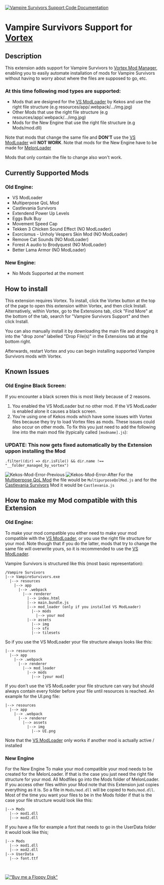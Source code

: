 [![Vampire Survivors Support Code Documentation](https://img.shields.io/badge/Vampire_Survivors_Support-Code_Documentation-green.svg)](https://der-floh.github.io/Vampire-Survivors-Support-for-Vortex/global.html)

# Vampire Survivors Support for [Vortex](https://www.nexusmods.com/about/vortex/)

## Description

This extension adds support for Vampire Survivors to [Vortex Mod Manager](https://www.nexusmods.com/about/vortex/), enabling you to easily automate installation of mods for Vampire Survivors without having to worry about where the files are supposed to go, etc.

### At this time following mod types are supported:
- Mods that are designed for the [VS ModLoader](https://www.nexusmods.com/vampiresurvivors/mods/64) by Kekos and use the right file structure (e.g resources/app/.webpack/.../img.jpg)
- Other Mods that use the right file structure (e.g resources/app/.webpack/.../img.jpg)
- Mods for the New Engine that use the right file structure (e.g Mods/mod.dll)

Note that mods that change the same file and **DON'T** use the [VS ModLoader](https://www.nexusmods.com/vampiresurvivors/mods/64) will **NOT WORK**.
Note that mods for the New Engine have to be made for [MelonLoader](https://github.com/LavaGang/MelonLoader/releases)

Mods that only contain the file to change also won't work.

## Currently Supported Mods
### Old Engine:
- VS ModLoader
- Multiperpose QoL Mod
- Castlevania Survivors
- Extendend Power Up Levels
- Eggs Bulk Buy
- Movement Speed Cap
- Tekken 3 Chicken Sound Effect (NO ModLoader)
- Exorcismus - Unholy Vespers Skin Mod (NO ModLoader)
- Remove Cat Sounds (NO ModLoader)
- Forest A audio to Brodyquest (NO ModLoader)
- Better Lama Armor (NO ModLoader)

### New Engine:
- No Mods Supported at the moment

## How to install

This extension requires Vortex. To install, click the Vortex button at the top of the page to open this extension within Vortex, and then click Install. Alternatively, within Vortex, go to the Extensions tab, click "Find More" at the bottom of the tab, search for "Vampire Survivors Support" and then click Install.

You can also manually install it by downloading the main file and dragging it into the "drop zone" labelled "Drop File(s)" in the Extensions tab at the bottom right.

Afterwards, restart Vortex and you can begin installing supported Vampire Survivors mods with Vortex.

## Known Issues

### Old Engine Black Screen:
If you encounter a black screen this is most likely because of 2 reasons.
1. You enabled the VS ModLoader but no other mod. If the VS ModLoader is enabled alone it causes a black screen.
2. You're using one of Kekos mods which have some issues with Vortex files because they try to load Vortex files as mods. These issues could also occur on other mods. To fix this you just need to add the following line into the main mod file (typically called `[modname].js`):

### UPDATE: This now gets fixed automatically by the Extension uppon installing the Mod

`.filter((dir) => dir.isFile() && dir.name !== "__folder_managed_by_vortex")`

![Kekos-Mod-Error-Previous](https://staticdelivery.nexusmods.com/mods/2295/images/593/593-1716495265-1845671882.png)
![Kekos-Mod-Error-After](https://staticdelivery.nexusmods.com/mods/2295/images/593/593-1716495272-841190642.png)
For the [Multiperpose QoL Mod](https://www.nexusmods.com/vampiresurvivors/mods/50) the file would be `MultipurposeQolMod.js` and for the [Castlevania Survivors](https://www.nexusmods.com/vampiresurvivors/mods/61) Mod it would be `Castlevania.js`

## How to make my Mod compatible with this Extension

### Old Engine:
To make your mod compatible you either need to make your mod compatible with the [VS ModLoader](https://www.nexusmods.com/vampiresurvivors/mods/64), or you use the right file structure for your mod. Note though that if you do the latter, mods that try to change the same file will overwrite yours, so it is recommended to use the [VS ModLoader](https://www.nexusmods.com/vampiresurvivors/mods/64).

Vampire Survivors is structured like this (most basic representation):
```
/Vampire Survivors
|--> VampireSurvivors.exe
  |--> resources
    |--> app
      |--> .webpack
        |--> renderer
          |--> index.html
          |--> main.bundle.js
          |--> mod_loader (only if you installed VS ModLoader)
            |--> mods
              |--> your mod
          |--> assets
            |--> img
            |--> sfx
            |--> tilesets
```

So if you use the VS ModLoader your file structure always looks like this:
```
|--> resources
  |--> app
    |--> .webpack
      |--> renderer
        |--> mod_loader
          |--> mods
            |--> [your mod]
```

If you don't use the VS ModLoader your file structure can vary but should always contain every folder before your file until resources is reached. An example for the UI.png file:
```
|--> resources
  |--> app
    |--> .webpack
      |--> renderer
        |--> assets
          |--> img
            |--> UI.png
```

Note that the [VS ModLoader](https://www.nexusmods.com/vampiresurvivors/mods/64) only works if another mod is actually active / installed

### New Engine
For the New Engine
To make your mod compatible your mod needs to be created for the MelonLoader. If that is the case you just need the right file structure for your mod. All Modfiles go into the Mods folder of MelonLoader. If you access other files within your Mod note that this Extension just copies everything as it is. So a file in `Mods/mod.dll` will be copied to `Mods/mod.dll`. Most of the time you want your files to be in the Mods folder if that is the case your file structure would look like this:
```
|--> Mods
  |--> mod1.dll
  |--> mod2.dll
```

If you have a file for example a font that needs to go in the UserData folder it would look like this;
```
|--> Mods
  |--> mod1.dll
  |--> mod2.dll
|--> UserData
  |--> font.ttf
```

<br/>

[!["Buy me a Floppy Disk"](https://www.buymeacoffee.com/assets/img/custom_images/orange_img.png)](https://www.buymeacoffee.com/der_floh)
